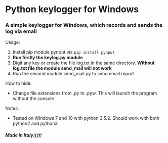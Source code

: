 # Python keylogger for Windows

<h3>A simple keylogger for Windows, which records and sends the log via email</h3>

Usage:

1. Install pip module pynput via `pip install pynput`
2. **Run firstly the keylog.py module**
3. Digit any key or create the file log.txt in the same directory. **Without log.txt file the module send_mail will not work**
4. Run the second module send_mail.py to send email report

How to hide:
* Change file extensions from .py to .pyw. This will launch the program without the console

Notes:
* Tested on Windows 7 and 10 with python 3.5.2. Should work with both python2 and python3

<h5>Made in Italy🇮🇹</h5>
